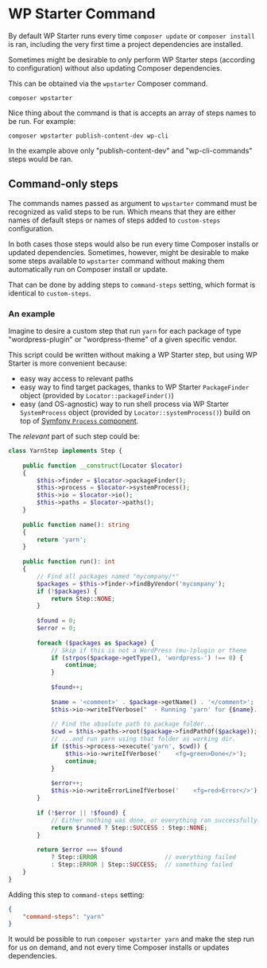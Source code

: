 # WP Starter Command

By default WP Starter runs every time `composer update` or `composer install` is ran, including the very first time a project dependencies are installed.

Sometimes might be desirable to *only* perform WP Starter steps (according to configuration) without also updating Composer dependencies.

This can be obtained via the `wpstarter` Composer command.

```shell
composer wpstarter
```

Nice thing about the command is that is accepts an array of steps names to be run. For example:

```shell
composer wpstarter publish-content-dev wp-cli
```

In the example above only "publish-content-dev" and "wp-cli-commands" steps would be ran.



## Command-only steps

The commands names passed as argument to `wpstarter` command must be recognized as valid steps to be run. Which means that they are either names of default steps or names of steps added to `custom-steps` configuration.

In both cases those steps would also be run every time Composer installs or updated dependencies. Sometimes, however, might be desirable to make some steps available to `wpstarter` command without making them automatically run on Composer install or update.

That can be done by adding steps to `command-steps` setting, which format is identical to `custom-steps`.

### An example

Imagine to desire a custom step that run `yarn` for each package of type "wordpress-plugin" or "wordpress-theme" of a given specific vendor.

This script could be written without making a WP Starter step, but using WP Starter is more convenient because:

- easy way access to relevant paths
- easy way to find target packages, thanks to WP Starter `PackageFinder` object (provided by `Locator::packageFinder()`)
- easy (and OS-agnostic) way to run shell process via WP Starter `SystemProcess` object (provided by `Locator::systemProcess()`) build on top of [Symfony `Process` component](https://symfony.com/doc/current/components/process.html).

The *relevant* part of such step could be:

```php
class YarnStep implements Step {
    
    public function __construct(Locator $locator)
    {
        $this->finder = $locator->packageFinder();
        $this->process = $locator->systemProcess();
        $this->io = $locator->io();
        $this->paths = $locator->paths();
    }
    
    public function name(): string
    {
        return 'yarn';
    }
    
    public function run(): int
    {
        // Find all packages named "mycompany/*"
        $packages = $this->finder->findByVendor('mycompany');
        if (!$packages) {
            return Step::NONE;
        }
        
        $found = 0;
        $error = 0;
        
        foreach ($packages as $package) {
            // Skip if this is not a WordPress (mu-)plugin or theme
            if (strpos($package->getType(), 'wordpress-') !== 0) {
                continue;
            }
            
            $found++;
            
            $name = '<comment>' . $package->getName() . '</comment>';
            $this->io->writeIfVerbose("  - Running 'yarn' for {$name}...");
            
            // Find the absolute path to package folder...
            $cwd = $this->paths->root($package->findPathOf($package));
            // ...and run yarn using that folder as working dir.
            if ($this->process->execute('yarn', $cwd)) {
                $this->io->writeIfVerbose('    <fg=green>Done</>');
                continue;
            }
            
            $error++;
            $this->io->writeErrorLineIfVerbose('    <fg=red>Error</>');
        }
        
        if (!$error || !$found) {
            // Either nothing was done, or everything ran successfully.
            return $runned ? Step::SUCCESS : Step::NONE;
        }
        
        return $error === $found
            ? Step::ERROR                   // everything failed
            : Step::ERROR | Step::SUCCESS;  // something failed
    }
}
```

Adding this step to  `command-steps` setting:

```json
{
    "command-steps": "yarn"
}
```

It would be possible to run `composer wpstarter yarn` and make the step run for us on demand, and not every time Composer installs or updates dependencies.